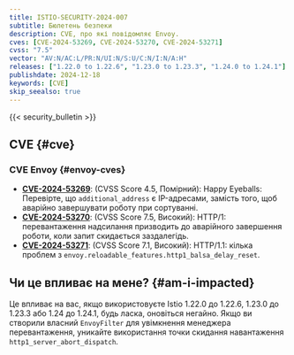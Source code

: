 ```yaml
---
title: ISTIO-SECURITY-2024-007
subtitle: Бюлетень безпеки
description: CVE, про які повідомляє Envoy.
cves: [CVE-2024-53269, CVE-2024-53270, CVE-2024-53271]
cvss: "7.5"
vector: "AV:N/AC:L/PR:N/UI:N/S:U/C:N/I:N/A:H"
releases: ["1.22.0 to 1.22.6", "1.23.0 to 1.23.3", "1.24.0 to 1.24.1"]
publishdate: 2024-12-18
keywords: [CVE]
skip_seealso: true
---
```


{{< security_bulletin >}}

## CVE {#cve}

### CVE Envoy {#envoy-cves}

- __[CVE-2024-53269](https://github.com/envoyproxy/envoy/security/advisories/GHSA-mfqp-7mmj-rm53)__: (CVSS Score 4.5, Помірний): Happy Eyeballs: Перевірте, що `additional_address` є IP-адресами, замість того, щоб аварійно завершувати роботу при сортуванні.
- __[CVE-2024-53270](https://github.com/envoyproxy/envoy/security/advisories/GHSA-q9qv-8j52-77p3)__: (CVSS Score 7.5, Високий): HTTP/1: перевантаження надсилання призводить до аварійного завершення роботи, коли запит скидається заздалегідь.
- __[CVE-2024-53271](https://github.com/envoyproxy/envoy/security/advisories/GHSA-rmm5-h2wv-mg4f)__: (CVSS Score 7.1, Високий): HTTP/1.1: кілька проблем з `envoy.reloadable_features.http1_balsa_delay_reset`.

## Чи це впливає на мене? {#am-i-impacted}

Це впливає на вас, якщо використовуєте Istio 1.22.0 до 1.22.6, 1.23.0 до 1.23.3 або 1.24 до 1.24.1, будь ласка, оновіться негайно. Якщо ви створили власний `EnvoyFilter` для увімкнення менеджера перевантаження, уникайте використання точки скидання навантаження `http1_server_abort_dispatch`.
